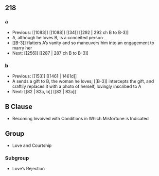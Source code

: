 ## 218
### a
- Previous: [[1083]] [[1088]] [[34]] [[292 | 292 ch B to B-3]] 
- A, although he loves B, is a conceited person
- [[B-3]] flatters A’s vanity and so maneuvers him into an engagement to marry her
- Next: [[256]] [[287 | 287 ch B to B-3]] 

### b
- Previous: [[153]] [[1461 | 1461d]] 
- A sends a gift to B, the woman he loves; [[B-3]] intercepts the gift, and craftily replaces it with a photo of herself, lovingly inscribed to A
- Next: [[82 | 82a, b]] [[82 | 82a]] 

## B Clause
- Becoming Invoived with Conditions in Which Misfortune is Indicated

## Group
- Love and Courtship

### Subgroup
- Love’s Rejection

